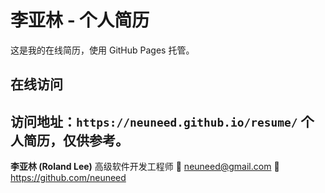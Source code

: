 # 李亚林 - 个人简历

这是我的在线简历，使用 GitHub Pages 托管。

## 在线访问

访问地址：`https://neuneed.github.io/resume/`
个人简历，仅供参考。
---

**李亚林 (Roland Lee)**
高级软件开发工程师
📧 neuneed@gmail.com
🔗 https://github.com/neuneed

